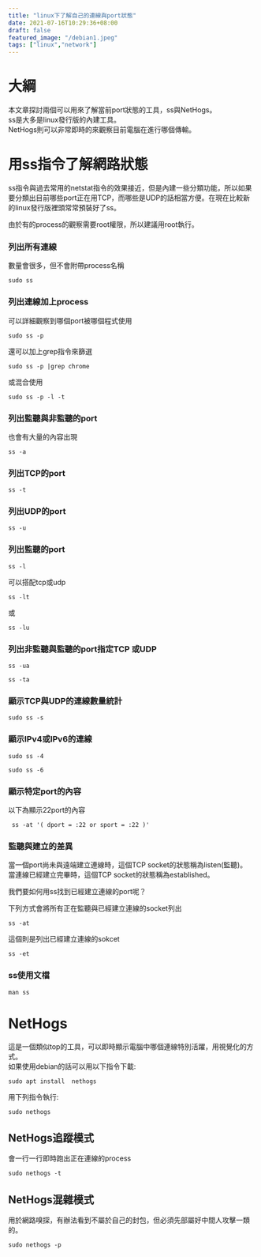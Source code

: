 ```yaml
---
title: "linux下了解自己的連線與port狀態"
date: 2021-07-16T10:29:36+08:00
draft: false
featured_image: "/debian1.jpeg"
tags: ["linux","network"]
---
```


# 大綱

本文章探討兩個可以用來了解當前port狀態的工具，ss與NetHogs。  
ss是大多是linux發行版的內建工具。  
NetHogs則可以非常即時的來觀察目前電腦在進行哪個傳輸。  


# 用ss指令了解網路狀態

ss指令與過去常用的netstat指令的效果接近，但是內建一些分類功能，所以如果要分類出目前哪些port正在用TCP，而哪些是UDP的話相當方便。在現在比較新的linux發行版裡頭常常預裝好了ss。  

由於有的process的觀察需要root權限，所以建議用root執行。

### 列出所有連線

數量會很多，但不會附帶process名稱

```
sudo ss
```

### 列出連線加上process

可以詳細觀察到哪個port被哪個程式使用

```
sudo ss -p
```

還可以加上grep指令來篩選

```
sudo ss -p |grep chrome
```

或混合使用
```
sudo ss -p -l -t
```

### 列出監聽與非監聽的port

也會有大量的內容出現

```
ss -a
```

### 列出TCP的port

```
ss -t
```

### 列出UDP的port

```
ss -u
```

### 列出監聽的port

```
ss -l
```
可以搭配tcp或udp
```
ss -lt
```
或
```
ss -lu
```

### 列出非監聽與監聽的port指定TCP 或UDP
```
ss -ua
```
```
ss -ta
```

### 顯示TCP與UDP的連線數量統計
```
sudo ss -s
```

### 顯示IPv4或IPv6的連線

```
sudo ss -4
```

```
sudo ss -6
```

### 顯示特定port的內容

以下為顯示22port的內容
```
 ss -at '( dport = :22 or sport = :22 )'
```

### 監聽與建立的差異

當一個port尚未與遠端建立連線時，這個TCP socket的狀態稱為listen(監聽)。  
當連線已經建立完畢時，這個TCP socket的狀態稱為established。  

我們要如何用ss找到已經建立連線的port呢？

下列方式會將所有正在監聽與已經建立連線的socket列出
```
ss -at
```

這個則是列出已經建立連線的sokcet
```
ss -et
```
### ss使用文檔

```
man ss
```

#  NetHogs

這是一個類似top的工具，可以即時顯示電腦中哪個連線特別活躍，用視覺化的方式。  
如果使用debian的話可以用以下指令下載:  
```
sudo apt install  nethogs
```
用下列指令執行:
```
sudo nethogs
```

## NetHogs追蹤模式

會一行一行即時跑出正在連線的process

```
sudo nethogs -t
```
## NetHogs混雜模式

用於網路嗅探，有辦法看到不屬於自己的封包，但必須先部屬好中間人攻擊一類的。  

```
sudo nethogs -p
```

